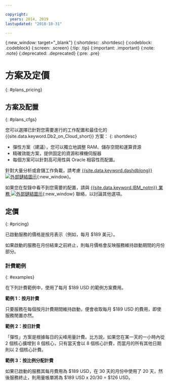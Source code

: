 ```yaml
---

copyright:
  years: 2014, 2019
lastupdated: "2018-10-31"

---
```


<!-- Attribute definitions --> 
{:new_window: target="_blank"}
{:shortdesc: .shortdesc}
{:codeblock: .codeblock}
{:screen: .screen}
{:tip: .tip}
{:important: .important}
{:note: .note}
{:deprecated: .deprecated}
{:pre: .pre}

# 方案及定價
{: #plans_pricing}

## 方案及配置
{: #plans_cfgs}

您可以選擇已針對您需要進行的工作配置和最佳化的 {{site.data.keyword.Db2_on_Cloud_short}} 方案：
{: shortdesc}

   * 彈性方案（建議），您可以獨立地調整 RAM、儲存空間和運算資源
   * 精確效能方案，提供固定的資源和裸機伺服器
   * 每個方案可以針對高可用性與 Oracle 相容性而配置。

針對大量分析或倉儲工作負載，請考慮 [{{site.data.keyword.dashdblong}} ![外部鏈結圖示](../../icons/launch-glyph.svg "外部鏈結圖示")](https://www.ibm.com/cloud/db2-warehouse-on-cloud){:new_window}。

如果您在型錄中看不到您需要的配置，請與 [{{site.data.keyword.IBM_notm}} 業務 ![外部鏈結圖示](../../icons/launch-glyph.svg "外部鏈結圖示")](https://www.ibm.com/connect/ibm/us/en/?lnk=fcw){:new_window} 聯絡，以討論其他選項。

## 定價
{: #pricing}

已啟動服務的價格是按月表示（例如，每月 $189 美元）。 

如果啟動的服務在月份結束之前終止，則每月價格會反映服務維持啟動期間的月份部分。

### 計費範例
{: #examples}

在下列計費範例中，使用了每月 $189 USD 的範例方案費用。

**範例 1：按月計費**

只要服務在每個按月計費期間維持啟動，便會收取每月 $189 USD 的費用，即使服務閒置亦然。

**範例 2：按日計費**

「彈性」方案是根據每日的尖峰用量計費。比方說，如果您在某一天的一小時內從 2 個核心擴增到 8 個核心，只有當天會以 8 個核心計費，而當月的所有其他日期則以 2 個核心計費。 

**範例 3：按比例分配計費**

如果已啟動的服務其每月費用為 $189 USD，在 30 天的月份中使用了 20 天，然後服務終止，則用量帳單將為 $189 USD x 20/30 = $126 USD。

